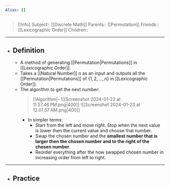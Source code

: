 ```yaml
---
Alias: []
---
```

> [!Info]
> Subject:: [[Discrete Math]]
> Parents:: [[Permutation]]
> Friends:: [[Lexicographic Order]]
> Children:: 
---
- ## Definition
	- A method of generating [[Permutation|Permutations]] in [[Lexicographic Order]].
	- Takes a [[Natural Number]] $n$ as an input and outputs all the [[Permutation|Permutations]] of $\{ 1,2,\dots,n \}$ in [[Lexicographic Order]].
	- The algorithm to get the next number:
	  > [!Algorithm]-
	  > ![[Screenshot 2024-01-22 at 11.57.46 PM.png|400]]
	  > ![[Screenshot 2024-01-23 at 12.01.57 AM.png|400]]
		- In simpler terms:
			- Start from the left and move right. Stop when the next value is lower then the current value and choose that number.
			- Swap the chosen number and the **smallest number that is larger then the chosen number and to the right of the chosen number**.
			- Reorder everything after the now swapped chosen number in increasing order from left to right.
---
- ## Practice